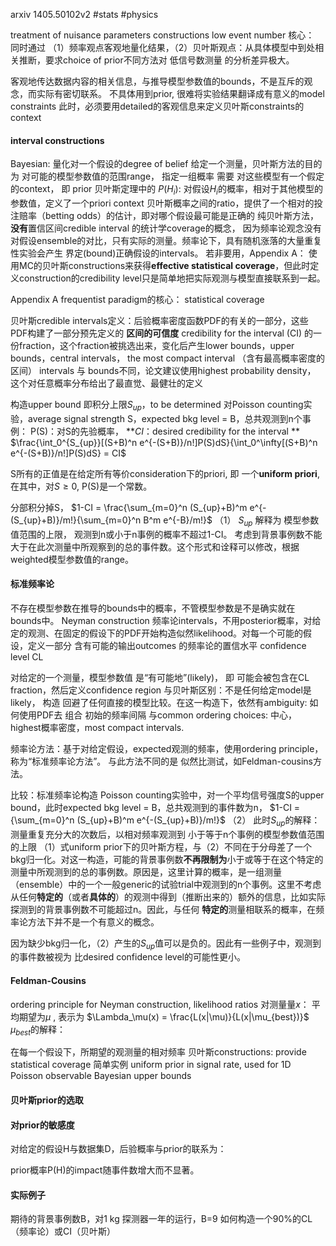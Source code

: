 arxiv 1405.50102v2
#stats #physics

treatment of nuisance parameters
constructions
low event number
核心： 同时通过   （1）频率观点客观地量化结果，（2）贝叶斯观点：从具体模型中到处相关推断，要求choice of prior不同方法对 低信号数测量 的分析差异极大。

客观地传达数据内容的相关信息，与推导模型参数值的bounds，不是互斥的观念，而实际有密切联系。
不具体用到prior, 很难将实验结果翻译成有意义的model constraints
此时，必须要用detailed的客观信息来定义贝叶斯constraints的context

#### interval constructions
Bayesian: 量化对一个假设的degree of belief
给定一个测量，贝叶斯方法的目的为  对可能的模型参数值的范围range， 指定一组概率
需要  对这些模型有一个假定的context， 即 prior
贝叶斯定理中的 $P(H_i)$: 对假设$H_i$的概率，相对于其他模型的参数值，定义了一个priori context
贝叶斯概率之间的ratio，提供了一个相对的投注赔率（betting odds）的估计，即对哪个假设最可能是正确的
纯贝叶斯方法，**没有**置信区间credible interval 的统计学coverage的概念， 因为频率论观念没有对假设ensemble的对比，只有实际的测量。频率论下，具有随机涨落的大量重复性实验会产生 界定(bound)正确假设的intervals。
若非要用，Appendix A： 使用MC的贝叶斯constructions来获得**effective statistical coverage**，但此时定义construction的credibility level只是简单地把实际观测与模型直接联系到一起。

Appendix A
frequentist paradigm的核心： statistical coverage

贝叶斯credible intervals定义：后验概率密度函数PDF的有关的一部分，这些PDF构建了一部分预先定义的
**区间的可信度** credibility for the interval (CI) 的一份fraction，这个fraction被挑选出来，变化后产生lower bounds，upper bounds，central intervals， the most compact interval （含有最高概率密度的区间）
intervals 与 bounds不同，论文建议使用highest probability density， 这个对任意概率分布给出了最直觉、最健壮的定义

构造upper bound 即积分上限$S_{up}$，to be determined
对Poisson counting实验，average signal strength S，expected bkg level = B，总共观测到n个事例：
P(S)：对S的先验概率， **$CI$：desired credibility for the interval  **
$\frac{\int_0^{S_{up}}[(S+B)^n e^{-(S+B)}/n!]P(S)dS}{\int_0^\infty[(S+B)^n e^{-(S+B)}/n!]P(S)dS} = CI$

S所有的正值是在给定所有等价consideration下的priori, 即 一个**uniform priori**, 在其中，对$S\geq 0$, P(S)是一个常数。

分部积分掉S， $1-CI = \frac{\sum_{m=0}^n (S_{up}+B)^m e^{-(S_{up}+B)}/m!}{\sum_{m=0}^n B^m e^{-B}/m!}$     （1）
$S_{up}$ 解释为 模型参数值范围的上限， 观测到n或小于n事例的概率不超过1-CI。 考虑到背景事例数不能大于在此次测量中所观察到的总的事件数。这个形式和诠释可以修改，根据weighted模型参数值的range。

#### 标准频率论
不存在模型参数在推导的bounds中的概率，不管模型参数是不是确实就在bounds中。
Neyman construction 频率论intervals，不用posterior概率，对给定的观测、在固定的假设下的PDF开始构造似然likelihood。对每一个可能的假设，定义一部分 含有可能的输出outcomes 的频率论的置信水平 confidence level CL

对给定的一个测量，模型参数值 是“有可能地”(likely)， 即 可能会被包含在CL fraction，然后定义confidence region
与贝叶斯区别：不是任何给定model是likely， 构造 回避了任何直接的模型比较。在这一构造下，依然有ambiguity: 如何使用PDF去 组合  初始的频率间隔 与common ordering choices: 中心，highest概率密度，most compact intervals.

频率论方法：基于对给定假设，expected观测的频率，使用ordering principle，称为“标准频率论方法”。
与此方法不同的是  似然比测试，如Feldman-cousins方法。

比较：标准频率论构造 Poisson counting实验中，对一个平均信号强度S的upper bound，此时expected bkg level = B，总共观测到的事件数为n，
$1-CI = {\sum_{m=0}^n (S_{up}+B)^m e^{-(S_{up}+B)}/m!}$     （2）
此时$S_{up}$的解释：测量重复充分大的次数后，以相对频率观测到 小于等于n个事例的模型参数值范围的上限
（1）式uniform prior下的贝叶斯方程，与（2）不同在于分母差了一个bkg归一化。对这一构造，可能的背景事例数**不再限制为**小于或等于在这个特定的测量中所观测到的总的事例数。原因是，这里计算的概率，是一组测量（ensemble）中的一个一般generic的试验trial中观测到的n个事例。这里不考虑从任何**特定的**（或者**具体的**）的观测中得到（推断出来的）额外的信息，比如实际探测到的背景事例数不可能超过n。因此，与任何 **特定的**测量相联系的概率，在频率论方法下并不是一个有意义的概念。

因为缺少bkg归一化，（2）产生的$S_{up}$值可以是负的。因此有一些例子中，观测到的事件数被视为 比desired confidence level的可能性更小。



#### Feldman-Cousins
ordering principle for Neyman construction, likelihood ratios
对测量量$x$： 平均期望为$\mu$  , 表示为 $\Lambda_\mu(x) = \frac{L(x|\mu)}{L(x|\mu_{best})}$
$\mu_{best}$的解释：

在每一个假设下，所期望的观测量的相对频率
贝叶斯constructions: provide statistical coverage
简单实例 uniform prior in signal rate, used for 1D Poisson observable
Bayesian upper bounds

  
#### 贝叶斯prior的选取


#### 对prior的敏感度
对给定的假设H与数据集D，后验概率与prior的联系为：

prior概率P(H)的impact随事件数增大而不显著。


#### 实际例子
期待的背景事例数B，对1 kg 探测器一年的运行，B=9
如何构造一个90%的CL（频率论）或CI（贝叶斯）
 